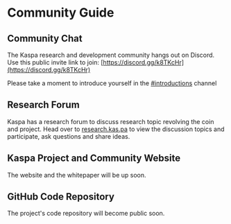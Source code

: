 # Community Guide

## Community Chat

The Kaspa research and development community hangs out on Discord. Use this public invite link to join: [https://discord.gg/k8TKcHr](https://discord.gg/k8TKcHr)

Please take a moment to introduce yourself in the [\#introductions](https://discord.gg/W5NXCVB) channel

## Research Forum

Kaspa has a research forum to discuss research topic revolving the coin and project. Head over to [research.kas.pa](https://research.kas.pa/) to view the discussion topics and participate, ask questions and share ideas.

## Kaspa Project and Community Website

The website and the whitepaper will be up soon.

## GitHub Code Repository

The project's code repository will become public soon.

